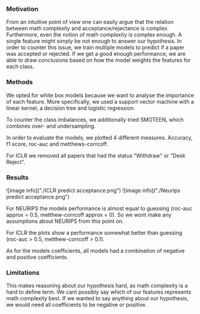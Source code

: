 

### Motivation 
From an intuitive point of view one can easily argue that the relation between math complexity and acceptance/rejectance is complex.
Furthermore, even the notion of math complexity is complex enough. A single feature might simply be not enough to answer our hypothesis. 
In order to counter this issue, we train multiple models to predict if a paper was accepted or rejected. 
If we get a good enough performance, we are able to draw conclusions based on how the model weights the features for each class.

### Methods
We opted for white box models because we want to analyse the importance of each feature. 
More specifically, we used a support vector machine with a linear kernel, a decision tree and logistic regression.

To counter the class imbalances, we additionally tried SMOTEEN, which combines over- and undersampling. 

In order to evaluate the models, we plotted 4 different measures. Accuracy, f1 score, roc-auc and metthews-corrcoff. 

For ICLR we removed all papers that had the status "Withdraw" or "Desk Reject".

### Results

![image info]("./ICLR predict acceptance.png")
![image info]("./Neurips predict acceptance.png")

For NEURIPS the models performance is almost equal to guessing (roc-auc approx = 0.5, metthew-corrcoff approx = 0). 
So we wont make any assumptions about NEURIPS from this point on. 


For ICLR the plots show a performance somewhat better than guessing (roc-auc > 0.5, metthew-corrcoff > 0.1).

As for the models coefficients, all models had a combination of negative and positive coefficients. 

### Limitations

This makes reasoning about our hypothesis hard, as math complexity is a hard to define term. 
We cant possibly say which of our features represents math complexity best. 
If we wanted to say anything about our hypothesis, we would need all coefficients to be negative or positive.
